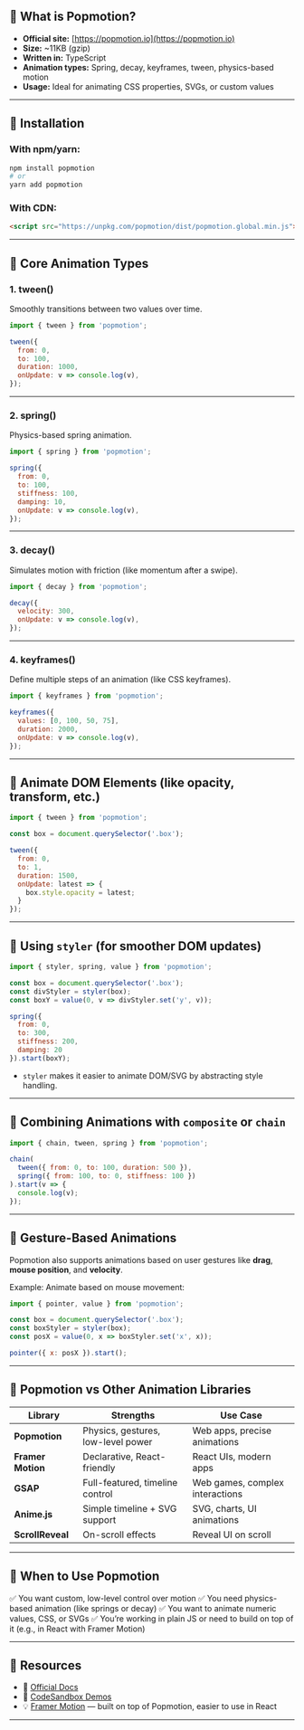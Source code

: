 ## 🔹 What is Popmotion?

* **Official site:** [https://popmotion.io](https://popmotion.io)
* **Size:** \~11KB (gzip)
* **Written in:** TypeScript
* **Animation types:** Spring, decay, keyframes, tween, physics-based motion
* **Usage:** Ideal for animating CSS properties, SVGs, or custom values

---

## 🔸 Installation

### With npm/yarn:

```bash
npm install popmotion
# or
yarn add popmotion
```

### With CDN:

```html
<script src="https://unpkg.com/popmotion/dist/popmotion.global.min.js"></script>
```

---

## 🔹 Core Animation Types

### 1. **tween()**

Smoothly transitions between two values over time.

```js
import { tween } from 'popmotion';

tween({
  from: 0,
  to: 100,
  duration: 1000,
  onUpdate: v => console.log(v),
});
```

---

### 2. **spring()**

Physics-based spring animation.

```js
import { spring } from 'popmotion';

spring({
  from: 0,
  to: 100,
  stiffness: 100,
  damping: 10,
  onUpdate: v => console.log(v),
});
```

---

### 3. **decay()**

Simulates motion with friction (like momentum after a swipe).

```js
import { decay } from 'popmotion';

decay({
  velocity: 300,
  onUpdate: v => console.log(v),
});
```

---

### 4. **keyframes()**

Define multiple steps of an animation (like CSS keyframes).

```js
import { keyframes } from 'popmotion';

keyframes({
  values: [0, 100, 50, 75],
  duration: 2000,
  onUpdate: v => console.log(v),
});
```

---

## 🔸 Animate DOM Elements (like opacity, transform, etc.)

```js
import { tween } from 'popmotion';

const box = document.querySelector('.box');

tween({
  from: 0,
  to: 1,
  duration: 1500,
  onUpdate: latest => {
    box.style.opacity = latest;
  }
});
```

---

## 🔹 Using `styler` (for smoother DOM updates)

```js
import { styler, spring, value } from 'popmotion';

const box = document.querySelector('.box');
const divStyler = styler(box);
const boxY = value(0, v => divStyler.set('y', v));

spring({
  from: 0,
  to: 300,
  stiffness: 200,
  damping: 20
}).start(boxY);
```

* `styler` makes it easier to animate DOM/SVG by abstracting style handling.

---

## 🔸 Combining Animations with `composite` or `chain`

```js
import { chain, tween, spring } from 'popmotion';

chain(
  tween({ from: 0, to: 100, duration: 500 }),
  spring({ from: 100, to: 0, stiffness: 100 })
).start(v => {
  console.log(v);
});
```

---

## 🔹 Gesture-Based Animations

Popmotion also supports animations based on user gestures like **drag**, **mouse position**, and **velocity**.

Example: Animate based on mouse movement:

```js
import { pointer, value } from 'popmotion';

const box = document.querySelector('.box');
const boxStyler = styler(box);
const posX = value(0, x => boxStyler.set('x', x));

pointer({ x: posX }).start();
```

---

## 🔸 Popmotion vs Other Animation Libraries

| Library           | Strengths                          | Use Case                        |
| ----------------- | ---------------------------------- | ------------------------------- |
| **Popmotion**     | Physics, gestures, low-level power | Web apps, precise animations    |
| **Framer Motion** | Declarative, React-friendly        | React UIs, modern apps          |
| **GSAP**          | Full-featured, timeline control    | Web games, complex interactions |
| **Anime.js**      | Simple timeline + SVG support      | SVG, charts, UI animations      |
| **ScrollReveal**  | On-scroll effects                  | Reveal UI on scroll             |

---

## 🔹 When to Use Popmotion

✅ You want custom, low-level control over motion
✅ You need physics-based animation (like springs or decay)
✅ You want to animate numeric values, CSS, or SVGs
✅ You’re working in plain JS or need to build on top of it (e.g., in React with Framer Motion)

---

## 🔸 Resources

* 📘 [Official Docs](https://popmotion.io/api/)
* 🔧 [CodeSandbox Demos](https://codesandbox.io/search?query=popmotion)
* 💡 [Framer Motion](https://www.framer.com/motion/) — built on top of Popmotion, easier to use in React

---

